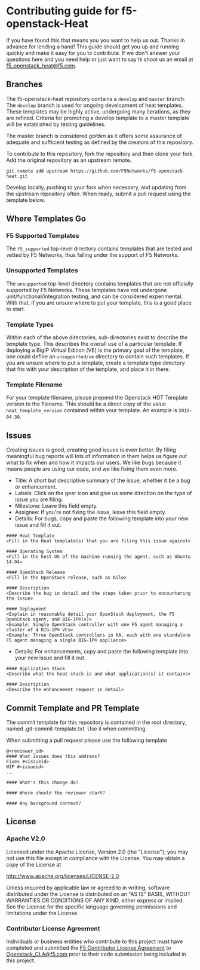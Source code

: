 # Contributing guide for  f5-openstack-Heat
If you have found this that means you you want to help us out.  Thanks in
advance for lending a hand! This guide should get you up and running quickly
and make it easy for you to contribute.  If we don't answer your questions here
and you need help or just want to say hi shoot us an email at
<f5_openstack_heat@f5.com>.

## Branches

The f5-openstack-heat repository contains a `develop` and `master` branch. The
`develop` branch is used for ongoing development of heat templates. These
templates may be highly active, undergoing many iterations, as they are
refined. Criteria for promoting a develop template to a master template will be
established by testing guidelines.

The master branch is considered *golden* as it offers some assurance of
adequate and sufficient testing as defined by the creators of this repository.

To contribute to this repository, fork the repository and then clone your fork.
Add the original repository as an upstream remote.

```
git remote add upstream https://github.com/F5Networks/f5-openstack-heat.git
```

Develop locally, pushing to your fork when necessary, and updating from the
upstream repository often. When ready, submit a pull request using the template
below.

## Where Templates Go

### F5 Supported Templates
The `f5_supported` top-level directory contains templates that are tested and
vetted by F5 Networks, thus falling under the support of F5 Networks.

### Unsupported Templates
The `unsupported` top-level directory contains templates that are not
officially supported by F5 Networks. These templates have not undergone
unit/functional/integration testing, and can be considered experimental. With
that, if you are unsure where to put your template, this is a good place to
start.

### Template Types
Within each of the above directories, sub-directories exist to describe the
template type. This describes the overall use of a particular template. If
deploying a BigIP Virtual Edition (VE) is the primary goal of the template,
one could define an `unsupported/ve` directory to contain such templates. If
you are unsure where to put a template, create a template type directory that
fits with your description of the template, and place it in there.

### Template Filename
For your template filename, please prepend the Openstack HOT Template version
to the filename. This should be a direct copy of the value
`heat_template_version` contained within your template. An example is
`2015-04-30`.

## Issues
Creating issues is good, creating good issues is even better.  By filing
meaningful bug reports will lots of information in them helps us figure out
what to fix when and how it impacts our users.  We like bugs because it means
people are using our code, and we like fixing them even more.

* Title: A short but descriptive summary of the issue, whether it be a bug or enhancement.
* Labels: Click on the gear icon and give us some direction on the type of issue you are filing.
* Milestone: Leave this field empty.
* Assignee: If you're not fixing the issue, leave this field empty.
* Details: For bugs, copy and paste the following template into your new issue and fill it out.

```
#### Heat Template
<Fill in the Heat template(s) that you are filing this issue against>

#### Operating System
<Fill in the host OS of the machine running the agent, such as Ubuntu 14.04>

#### OpenStack Release
<Fill in the OpenStack release, such as Kilo>

#### Description
<Describe the bug in detail and the steps taken prior to encountering the issue>

#### Deployment
<Explain in reasonable detail your OpenStack deployment, the F5 OpenStack agent, and BIG-IP®(s)>
<Example: Single OpenStack controller with one F5 agent managing a cluster of 4 BIG-IP® VEs>
<Example: Three OpenStack controllers in HA, each with one standalone F5 agent managing a single BIG-IP® appliance>
```
* Details: For enhancements, copy and paste the following template into your new issue and fill it out.

```
#### Application Stack
<Describe what the heat stack is and what application(s) it contains>

#### Description
<Describe the enhancement request in detail>
```

## Commit Template and PR Template
The commit template for this repository is contained in the root directory,
named .git-commit-template.txt. Use it when committing.

When submitting a pull request please use the following template
```
@<reviewer_id>
#### What issues does this address?
Fixes #<issueid>
WIP #<issueid>
...

#### What's this change do?

#### Where should the reviewer start?

#### Any background context?
```

## License

### Apache V2.0
Licensed under the Apache License, Version 2.0 (the "License");
you may not use this file except in compliance with the License.
You may obtain a copy of the License at
 
http://www.apache.org/licenses/LICENSE-2.0
 
Unless required by applicable law or agreed to in writing, software
distributed under the License is distributed on an "AS IS" BASIS,
WITHOUT WARRANTIES OR CONDITIONS OF ANY KIND, either express or implied.
See the License for the specific language governing permissions and
limitations under the License.
 
### Contributor License Agreement
Individuals or business entities who contribute to this project must have completed and submitted the [F5 Contributor License Agreement](http://f5-openstack-docs.readthedocs.org/en/latest/cla_landing.html) to Openstack_CLA@f5.com prior to their
code submission being included in this project.
